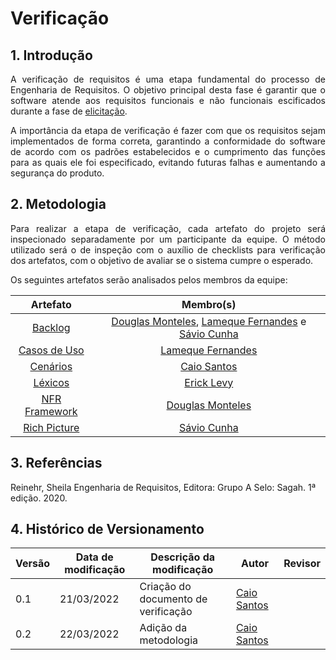 # Verificação

## 1. Introdução 

<p align='justify'>
    A verificação de requisitos é uma etapa fundamental do processo de Engenharia de Requisitos. O objetivo principal desta fase é garantir que o software atende aos requisitos funcionais e não funcionais escificados durante a fase de <a href="https://requisitos-de-software.github.io/2021.2-Prime-video/elicitacao/resultados/">elicitação</a>.

<p align='justify'>
    A importância da etapa de verificação é fazer com que os requisitos sejam implementados de forma correta, garantindo a conformidade do software de acordo com os padrões estabelecidos e o cumprimento das funções para as quais ele foi especificado, evitando futuras falhas e aumentando a segurança do produto.
</p>

## 2. Metodologia

<p align='justify'>
    Para realizar a etapa de verificação, cada artefato do projeto será inspecionado separadamente por um participante da equipe. O método utilizado será o de inspeção com o auxílio de checklists para verificação dos artefatos, com o objetivo de avaliar se o sistema cumpre o esperado.
</p>

<p align='justify'>
    Os seguintes artefatos serão analisados pelos membros da equipe:
</p>

| Artefato             | Membro(s)          |
| :------------------: | :-----------------: |
| [Backlog]()          | [Douglas Monteles](https://github.com/douglasmonteles), [Lameque Fernandes](https://github.com/lamequefernandes) e [Sávio Cunha](https://github.com/savioc2)|
| [Casos de Uso]()             | [Lameque Fernandes](https://github.com/lamequefernandes)           |
| [Cenários]()             | [Caio Santos](https://github.com/caiobsantos)           |
| [Léxicos]()            | [Erick Levy](https://github.com/ericklevy)           |
| [NFR Framework]()             | [Douglas Monteles](https://github.com/douglasmonteles)          |
| [Rich Picture]()             | [Sávio Cunha](https://github.com/savioc2)          |


## 3. Referências

Reinehr, Sheila Engenharia de Requisitos, Editora: Grupo A Selo: Sagah. 1ª edição. 2020. 


## 4. Histórico de Versionamento

|Versão|Data de modificação|Descrição da modificação|Autor|Revisor|
|-|-|-|-|-|
|0.1|21/03/2022|Criação do documento de verificação|[Caio Santos](https://github.com/caiobsantos)||
|0.2|22/03/2022|Adição da metodologia|[Caio Santos](https://github.com/caiobsantos)||